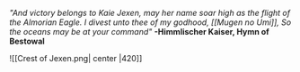 *"And victory belongs to Kaie Jexen, may her name soar high as the flight of the Almorian Eagle. I divest unto thee of my godhood, [[Mugen no Umi]], So the oceans may be at your command"*
**-Himmlischer Kaiser, Hymn of Bestowal**

![[Crest of Jexen.png| center |420]]